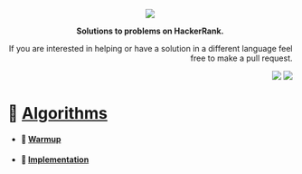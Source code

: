  
<p align="center">
	<a href="https://www.hackerrank.com/mo_shakib"><img src="https://cloud.githubusercontent.com/assets/19765741/25342064/d17a563c-28d8-11e7-83fc-763d4ab4820a.jpg" ></a>
</p>
<p align="center">
   <b> Solutions to problems on HackerRank. </b>
</p>

<p align="right">
	If you are interested in helping or have a solution in a different language feel free to make a pull request.
</p>
<p align="right">
	<img src="https://img.shields.io/badge/Language-Python-orange.svg">
<img src="https://img.shields.io/badge/Latest%20Update-24/08/22-brightgreen.svg"></p> 


# :open_file_folder: [ Algorithms](1.%20Algorithms)
- #### :open_file_folder: [ Warmup](1.%20Algorithms//1.%20Warmup)
- #### :open_file_folder: [ Implementation](1.%20Algorithms//2.%20Implementation)

